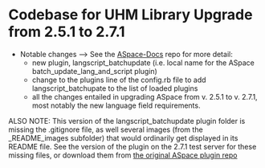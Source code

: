 # Codebase for UHM Library Upgrade from 2.5.1 to 2.7.1

- Notable changes --> See the [ASpace-Docs](https://github.com/UnivHI-MLib-Arch/ASpace-Docs/) repo for more detail:
  - new plugin, langscript_batchupdate (i.e. local name for the ASpace batch_update_lang_and_script plugin)
  - change to the plugins line of the config.rb file to add langscript_batchupate to the list of loaded plugins
  - all the changes entailed in upgrading ASpace from v. 2.5.1 to v. 2.7.1, most notably the new language field requirements.

ALSO NOTE: This version of the langscript_batchupdate plugin folder is missing the .gitignore file, as well several images (from the _README_images subfolder) that would ordinarily get displayed in its README file.  See the version of the plugin on the 2.7.1 test server for these missing files, or download them from [the original ASpace plugin repo](https://github.com/archivesspace-plugins/batch_update_lang_and_script)
